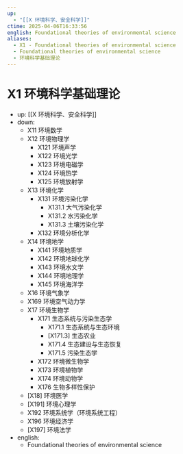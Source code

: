 ```yaml
---
up:
  - "[[X 环境科学、安全科学]]"
ctime: 2025-04-06T16:33:56
english: Foundational theories of environmental science
aliases:
  - X1 - Foundational theories of environmental science
  - Foundational theories of environmental science
  - 环境科学基础理论
---
```


# X1 环境科学基础理论

- up: [[X 环境科学、安全科学]]
- down:
	- X11 环境数学
	- X12 环境物理学
		- X121 环境声学
		- X122 环境光学
		- X123 环境电磁学
		- X124 环境热学
		- X125 环境放射学
	- X13 环境化学
		- X131 环境污染化学
			- X131.1 大气污染化学
			- X131.2 水污染化学
			- X131.3 土壤污染化学
		- X132 环境分析化学
	- X14 环境地学
		- X141 环境地质学
		- X142 环境地球化学
		- X143 环境水文学
		- X144 环境地理学
		- X145 环境海洋学
	- X16 环境气象学
	- X169 环境空气动力学
	- X17 环境生物学
		- X171 生态系统与污染生态学
			- X171.1 生态系统与生态环境
			- [X171.3] 生态农业
			- X171.4 生态建设与生态恢复
			- X171.5 污染生态学
		- X172 环境微生物学
		- X173 环境植物学
		- X174 环境动物学
		- X176 生物多样性保护
	- [X18] 环境医学
	- [X191] 环境心理学
	- X192 环境系统学（环境系统工程）
	- X196 环境经济学
	- [X197] 环境法学
- english:
	- Foundational theories of environmental science
